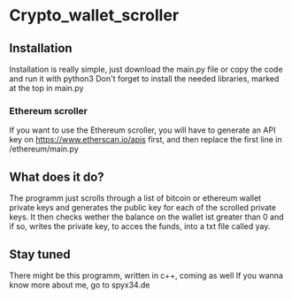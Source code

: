 # Crypto_wallet_scroller

## Installation
Installation is really simple, just download the main.py file or copy the code and run it with python3
Don't forget to install the needed libraries, marked at the top in main.py

### Ethereum scroller 
If you want to use the Ethereum scroller, you will have to generate an API key on https://www.etherscan.io/apis first,
and then replace the first line in /ethereum/main.py

## What does it do?
The programm just scrolls through a list of bitcoin or ethereum wallet private keys and generates the public key for each of the scrolled private keys.
It then checks wether the balance on the wallet ist greater than 0 and if so, writes the private key, to acces the funds, into a txt file called yay.

## Stay tuned
There might be this programm, written in c++, coming as well
If you wanna know more about me, go to spyx34.de
